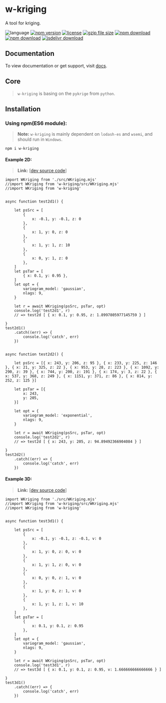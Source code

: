 # w-kriging
A tool for kriging.

![language](https://img.shields.io/badge/language-JavaScript-orange.svg) 
[![npm version](http://img.shields.io/npm/v/w-kriging.svg?style=flat)](https://npmjs.org/package/w-kriging) 
[![license](https://img.shields.io/npm/l/w-kriging.svg?style=flat)](https://npmjs.org/package/w-kriging) 
[![gzip file size](http://img.badgesize.io/yuda-lyu/w-kriging/master/dist/w-kriging.umd.js.svg?compression=gzip)](https://github.com/yuda-lyu/w-kriging)
[![npm download](https://img.shields.io/npm/dt/w-kriging.svg)](https://npmjs.org/package/w-kriging) 
[![npm download](https://img.shields.io/npm/dm/w-kriging.svg)](https://npmjs.org/package/w-kriging) 
[![jsdelivr download](https://img.shields.io/jsdelivr/npm/hm/w-kriging.svg)](https://www.jsdelivr.com/package/npm/w-kriging)

## Documentation
To view documentation or get support, visit [docs](https://yuda-lyu.github.io/w-kriging/global.html).

## Core
> `w-kriging` is basing on the `pykrige` from `python`.

## Installation
### Using npm(ES6 module):
> **Note:** `w-kriging` is mainly dependent on `lodash-es` and `wsemi`, and should run in `Windows`.

```alias
npm i w-kriging
```

#### Example 2D:
> **Link:** [[dev source code](https://github.com/yuda-lyu/w-kriging/blob/master/g-2d.mjs)]
```alias
import WKriging from './src/WKriging.mjs'
//import WKriging from 'w-kriging/src/WKriging.mjs'
//import WKriging from 'w-kriging'


async function test2d1() {

    let psSrc = [
        {
            x: -0.1, y: -0.1, z: 0
        },
        {
            x: 1, y: 0, z: 0
        },
        {
            x: 1, y: 1, z: 10
        },
        {
            x: 0, y: 1, z: 0
        },
    ]
    let psTar = [
        { x: 0.1, y: 0.95 },
    ]
    let opt = {
        variogram_model: 'gaussian',
        nlags: 9,
    }

    let r = await WKriging(psSrc, psTar, opt)
    console.log('test2d1', r)
    // => test2d [ { x: 0.1, y: 0.95, z: 1.8997805977145759 } ]

}
test2d1()
    .catch((err) => {
        console.log('catch', err)
    })


async function test2d2() {

    let psSrc = [{ x: 243, y: 206, z: 95 }, { x: 233, y: 225, z: 146 }, { x: 21, y: 325, z: 22 }, { x: 953, y: 28, z: 223 }, { x: 1092, y: 290, z: 39 }, { x: 744, y: 200, z: 191 }, { x: 174, y: 3, z: 22 }, { x: 537, y: 368, z: 249 }, { x: 1151, y: 371, z: 86 }, { x: 814, y: 252, z: 125 }]

    let psTar = [{
        x: 243,
        y: 205,
    }]

    let opt = {
        variogram_model: 'exponential',
        nlags: 9,
    }

    let r = await WKriging(psSrc, psTar, opt)
    console.log('test2d2', r)
    // => test2d [ { x: 243, y: 205, z: 94.89492366904084 } ]

}
test2d2()
    .catch((err) => {
        console.log('catch', err)
    })
```

#### Example 3D:
> **Link:** [[dev source code](https://github.com/yuda-lyu/w-kriging/blob/master/g-3d.mjs)]
```alias
import WKriging from './src/WKriging.mjs'
//import WKriging from 'w-kriging/src/WKriging.mjs'
//import WKriging from 'w-kriging'


async function test3d1() {

    let psSrc = [
        {
            x: -0.1, y: -0.1, z: -0.1, v: 0
        },
        {
            x: 1, y: 0, z: 0, v: 0
        },
        {
            x: 1, y: 1, z: 0, v: 0
        },
        {
            x: 0, y: 0, z: 1, v: 0
        },
        {
            x: 1, y: 0, z: 1, v: 0
        },
        {
            x: 1, y: 1, z: 1, v: 10
        },
    ]
    let psTar = [
        {
            x: 0.1, y: 0.1, z: 0.95
        },
    ]
    let opt = {
        variogram_model: 'gaussian',
        nlags: 9,
    }

    let r = await WKriging(psSrc, psTar, opt)
    console.log('test3d1', r)
    // => test3d [ { x: 0.1, y: 0.1, z: 0.95, v: 1.666666666666666 } ]

}
test3d1()
    .catch((err) => {
        console.log('catch', err)
    })
```
